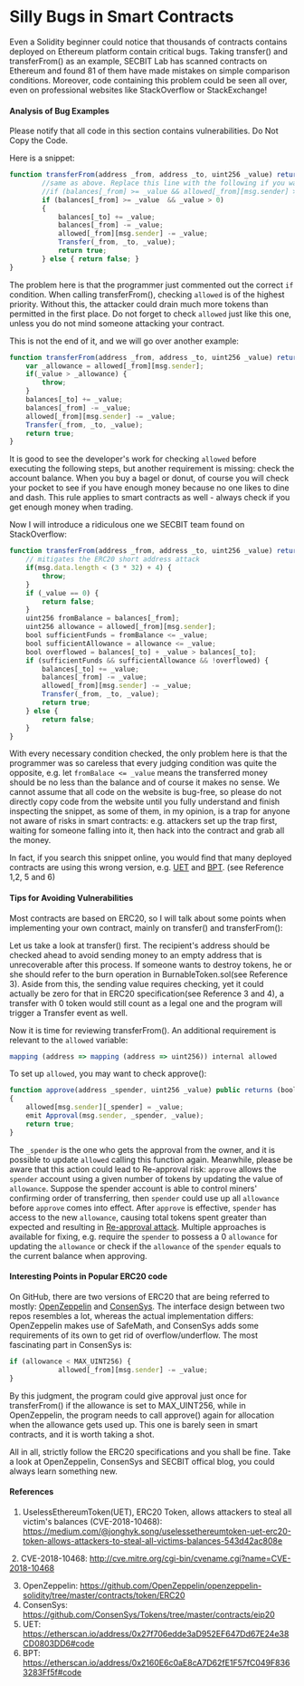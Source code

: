 # Silly Bugs in Smart Contracts

Even a Solidity beginner could notice that thousands of contracts contains deployed on Ethereum platform contain critical bugs. Taking transfer() and transferFrom() as an example, SECBIT Lab has scanned contracts on Ethereum and found 81 of them have made mistakes on simple comparison conditions. Moreover, code containing this problem could be seen all over, even on professional websites like StackOverflow or StackExchange!

#### Analysis of Bug Examples

Please notify that all code in this section contains vulnerabilities. Do Not Copy the Code.

Here is a snippet:

```js
function transferFrom(address _from, address _to, uint256 _value) returns (bool success) {
        //same as above. Replace this line with the following if you want to protect against wrapping uints.
        //if (balances[_from] >= _value && allowed[_from][msg.sender] >= _value && balances[_to] + _value > balances[_to]) {
        if (balances[_from] >= _value  && _value > 0)
        {
            balances[_to] += _value;
            balances[_from] -= _value;
            allowed[_from][msg.sender] -= _value;
            Transfer(_from, _to, _value);
            return true;
        } else { return false; }
}
```

The problem here is that the programmer just commented out the correct `if` condition. When calling transferFrom(), checking `allowed` is of the highest priority. Without this, the attacker could drain much more tokens than permitted in the first place. Do not forget to check `allowed` just like this one, unless you do not mind someone attacking your contract.



This is not the end of it, and we will go over another example:

```js
function transferFrom(address _from, address _to, uint256 _value) returns (bool success) {
    var _allowance = allowed[_from][msg.sender];
    if(_value > _allowance) {
        throw;
    }
    balances[_to] += _value;
    balances[_from] -= _value;
    allowed[_from][msg.sender] -= _value;
    Transfer(_from, _to, _value);
    return true;
}
```

It is good to see the developer's work for checking `allowed` before executing the following steps, but another requirement is missing: check the account balance. When you buy a bagel or donut, of course you will check your pocket to see if you have enough money because no one likes to dine and dash. This rule applies to smart contracts as well - always check if you get enough money when trading.



Now I will introduce a ridiculous one we SECBIT team found on StackOverflow:

```js
function transferFrom(address _from, address _to, uint256 _value) returns (bool success) {
    // mitigates the ERC20 short address attack
    if(msg.data.length < (3 * 32) + 4) {
        throw;
    }
    if (_value == 0) {
        return false;
    }
    uint256 fromBalance = balances[_from];
    uint256 allowance = allowed[_from][msg.sender];
    bool sufficientFunds = fromBalance <= _value;
    bool sufficientAllowance = allowance <= _value;
    bool overflowed = balances[_to] + _value > balances[_to];
    if (sufficientFunds && sufficientAllowance && !overflowed) {
        balances[_to] += _value;
        balances[_from] -= _value;
        allowed[_from][msg.sender] -= _value;
        Transfer(_from, _to, _value);
        return true;
    } else {
        return false;
    }
}
```

With every necessary condition checked, the only problem here is that the programmer was so careless that every judging condition was quite the opposite, e.g. let `fromBalace <= _value` means the transferred money should be no less than the balance and of course it makes no sense. We cannot assume that all code on the website is bug-free, so please do not directly copy code from the website until you fully understand and finish inspecting the snippet, as some of them, in my opinion, is a trap for anyone not aware of risks in smart contracts: e.g. attackers set up the trap first, waiting for someone falling into it, then hack into the contract and grab all the money.

In fact, if you search this snippet online, you would find that many deployed contracts are using this wrong version, e.g. [UET](https://etherscan.io/address/0x27f706edde3aD952EF647Dd67E24e38CD0803DD6#code) and [BPT](https://etherscan.io/address/0x2160E6c0aE8cA7D62fE1F57fC049F8363283Ff5f#code). (see Reference 1,2, 5 and 6)

#### Tips for Avoiding Vulnerabilities

Most contracts are based on ERC20, so I will talk about some points when implementing your own contract, mainly on transfer() and transferFrom():

Let us take a look at transfer() first. The recipient's address should be checked ahead to avoid sending money to an empty address that is unrecoverable after this process. If someone wants to destroy tokens, he or she should refer to the burn operation in BurnableToken.sol(see Reference 3). Aside from this, the sending value requires checking, yet it could actually be zero for that in ERC20 specification(see Reference 3 and 4), a transfer with 0 token would still count as a legal one and the program will trigger a Transfer event as well.

Now it is time for reviewing transferFrom(). An additional requirement is relevant to the `allowed` variable:

```js
mapping (address => mapping (address => uint256)) internal allowed
```
To set up `allowed`, you may want to check approve():
```js
function approve(address _spender, uint256 _value) public returns (bool)
{
    allowed[msg.sender][_spender] = _value;
    emit Approval(msg.sender, _spender, _value);
    return true;
}
```
The `_spender` is the one who gets the approval from the owner, and it is possible to update `allowed` calling this function again. Meanwhile, please be aware that this action could lead to Re-approval risk: `approve` allows the `spender` account using a given number of tokens by updating the value of `allowance`. Suppose the spender account is able to control miners' confirming order of transferring, then `spender` could use up all `allowance` before `approve` comes into effect. After `approve` is effective, `spender` has access to the new `allowance`, causing total tokens spent greater than expected and resulting in [Re-approval attack](https://docs.google.com/document/d/1YLPtQxZu1UAvO9cZ1O2RPXBbT0mooh4DYKjA_jp-RLM/). Multiple approaches is available for fixing, e.g. require the `spender` to possess a 0 `allowance` for updating the `allowance` or check if the `allowance` of the `spender` equals to the current balance when approving.

#### Interesting Points in Popular ERC20 code

On GitHub, there are two versions of ERC20 that are being referred to mostly: [OpenZeppelin](https://github.com/OpenZeppelin/openzeppelin-solidity/tree/master/contracts/token/ERC20) and [ConsenSys](https://github.com/ConsenSys/Tokens/tree/master/contracts/eip20). The interface design between two repos resembles a lot, whereas the actual implementation differs: OpenZeppelin makes use of SafeMath, and ConsenSys adds some requirements of its own to get rid of overflow/underflow. The most fascinating part in ConsenSys is:

```js
if (allowance < MAX_UINT256) {
            allowed[_from][msg.sender] -= _value;
}
```

By this judgment, the program could give approval just once for transferFrom() if the allowance is set to MAX_UINT256, while in OpenZeppelin, the program needs to call approve() again for allocation when the allowance gets used up. This one is barely seen in smart contracts, and it is worth taking a shot.



All in all, strictly follow the ERC20 specifications and you shall be fine. Take a look at OpenZeppelin, ConsenSys and SECBIT offical blog, you could always learn something new.



#### References

1. UselessEthereumToken(UET), ERC20 Token, allows attackers to steal all victim's balances (CVE-2018-10468): <https://medium.com/@jonghyk.song/uselessethereumtoken-uet-erc20-token-allows-attackers-to-steal-all-victims-balances-543d42ac808e>

​     2. CVE-2018-10468: <http://cve.mitre.org/cgi-bin/cvename.cgi?name=CVE-2018-10468>

3. OpenZeppelin: https://github.com/OpenZeppelin/openzeppelin-solidity/tree/master/contracts/token/ERC20
4. ConsenSys: https://github.com/ConsenSys/Tokens/tree/master/contracts/eip20
5. UET: https://etherscan.io/address/0x27f706edde3aD952EF647Dd67E24e38CD0803DD6#code
6. BPT: https://etherscan.io/address/0x2160E6c0aE8cA7D62fE1F57fC049F8363283Ff5f#code